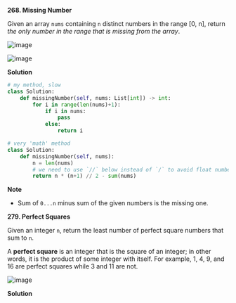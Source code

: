 **268. Missing Number**

Given an array `nums` containing `n` distinct numbers in the range \[0, n], return _the only number in the range that is missing from the array_.

![image](https://user-images.githubusercontent.com/51500878/139965853-1f4700ed-9339-469f-8eac-08b6db503c3c.png)

![image](https://user-images.githubusercontent.com/51500878/139965872-f0d1ce97-be18-4789-abce-cffd9c50f825.png)

**Solution**

```python
# my method, slow
class Solution:
    def missingNumber(self, nums: List[int]) -> int:
        for i in range(len(nums)+1):
            if i in nums:
                pass
            else:
                return i
```

```python
# very 'math' method
class Solution:
    def missingNumber(self, nums):
        n = len(nums)
        # we need to use `//` below instead of `/` to avoid float number
        return n * (n+1) // 2 - sum(nums) 
```

**Note**

- Sum of `0...n` minus sum of the given numbers is the missing one.



**279. Perfect Squares**

Given an integer `n`, return the least number of perfect square numbers that sum to `n`.

A **perfect square** is an integer that is the square of an integer; in other words, it is the product of some integer with itself. For example, 1, 4, 9, and 16 are perfect squares while 3 and 11 are not.

![image](https://user-images.githubusercontent.com/51500878/139971121-f0e85793-438f-4222-8806-867794b1ef90.png)

**Solution**

```python

```








